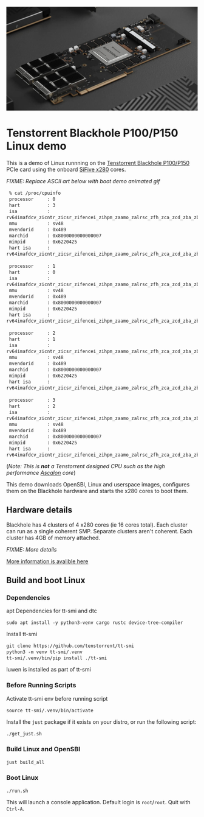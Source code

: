 ![Tenstorrent Blackhole P150](misc/P150.jpg)

# Tenstorrent Blackhole P100/P150 Linux demo

This is a demo of Linux runnning on the [Tenstorrent Blackhole P100/P150](https://tenstorrent.com/hardware/blackhole) PCIe card using the onboard [SiFive x280](https://www.sifive.com/cores/intelligence-x200-series) cores.

*FIXME: Replace ASCII art below with boot demo animated gif*
```
 % cat /proc/cpuinfo
 processor     : 0
 hart          : 3
 isa           : rv64imafdcv_zicntr_zicsr_zifencei_zihpm_zaamo_zalrsc_zfh_zca_zcd_zba_zbb_zve32f_zve32x_zve64d_zve64f_zve64x_zvfh_sscofpmf
 mmu           : sv48
 mvendorid     : 0x489
 marchid       : 0x8000000000000007
 mimpid        : 0x6220425
 hart isa      : rv64imafdcv_zicntr_zicsr_zifencei_zihpm_zaamo_zalrsc_zfh_zca_zcd_zba_zbb_zve32f_zve32x_zve64d_zve64f_zve64x_zvfh_sscofpmf
 
 processor     : 1
 hart          : 0
 isa           : rv64imafdcv_zicntr_zicsr_zifencei_zihpm_zaamo_zalrsc_zfh_zca_zcd_zba_zbb_zve32f_zve32x_zve64d_zve64f_zve64x_zvfh_sscofpmf
 mmu           : sv48
 mvendorid     : 0x489
 marchid       : 0x8000000000000007
 mimpid        : 0x6220425
 hart isa      : rv64imafdcv_zicntr_zicsr_zifencei_zihpm_zaamo_zalrsc_zfh_zca_zcd_zba_zbb_zve32f_zve32x_zve64d_zve64f_zve64x_zvfh_sscofpmf
 
 processor     : 2
 hart          : 1
 isa           : rv64imafdcv_zicntr_zicsr_zifencei_zihpm_zaamo_zalrsc_zfh_zca_zcd_zba_zbb_zve32f_zve32x_zve64d_zve64f_zve64x_zvfh_sscofpmf
 mmu           : sv48
 mvendorid     : 0x489
 marchid       : 0x8000000000000007
 mimpid        : 0x6220425
 hart isa      : rv64imafdcv_zicntr_zicsr_zifencei_zihpm_zaamo_zalrsc_zfh_zca_zcd_zba_zbb_zve32f_zve32x_zve64d_zve64f_zve64x_zvfh_sscofpmf
 
 processor     : 3
 hart          : 2
 isa           : rv64imafdcv_zicntr_zicsr_zifencei_zihpm_zaamo_zalrsc_zfh_zca_zcd_zba_zbb_zve32f_zve32x_zve64d_zve64f_zve64x_zvfh_sscofpmf
 mmu           : sv48
 mvendorid     : 0x489
 marchid       : 0x8000000000000007
 mimpid        : 0x6220425
 hart isa      : rv64imafdcv_zicntr_zicsr_zifencei_zihpm_zaamo_zalrsc_zfh_zca_zcd_zba_zbb_zve32f_zve32x_zve64d_zve64f_zve64x_zvfh_sscofpmf
```

(*Note: This is **not** a Tenstorrent designed CPU such as the high performance [Ascalon](https://tenstorrent.com/en/ip/tt-ascalon) core*)

This demo downloads OpenSBI, Linux and userspace images, configures them on the Blackhole hardware and
starts the x280 cores to boot them.

## Hardware details
Blackhole has 4 clusters of 4 x280 cores (ie 16 cores total). Each cluster can run as a single coherent SMP. Separate clusters aren't coherent. Each cluster has 4GB of memory attached.

*FIXME: More details*

[More information is avalible here](INFO.md)

## Build and boot Linux

### Dependencies
apt Dependencies for tt-smi and dtc
```
sudo apt install -y python3-venv cargo rustc device-tree-compiler
```

Install tt-smi
```
git clone https://github.com/tenstorrent/tt-smi
python3 -m venv tt-smi/.venv
tt-smi/.venv/bin/pip install ./tt-smi
```

luwen is installed as part of tt-smi

### Before Running Scripts
Activate tt-smi env before running script
```
source tt-smi/.venv/bin/activate
```
Install the `just` package if it exists on your distro, or run the following script:
```
./get_just.sh 
```

### Build Linux and OpenSBI
```
just build_all
```

### Boot Linux
```
./run.sh
```
This will launch a console application.  Default login is `root`/`root`.  Quit with `Ctrl-A`.